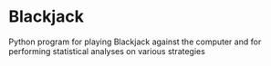 # Blackjack
Python program for playing Blackjack against the computer and for performing statistical analyses on various strategies
